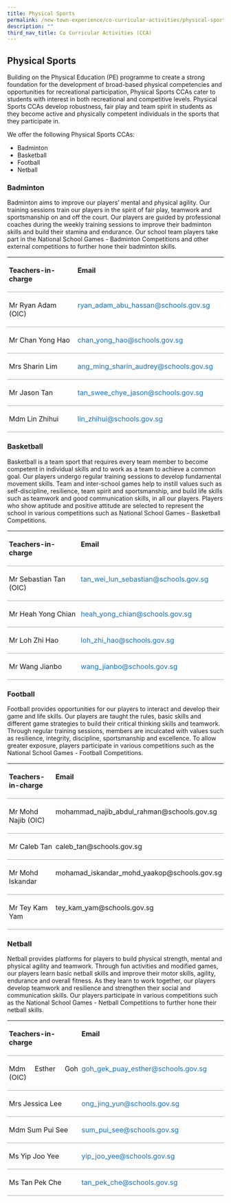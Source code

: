 ```yaml
---
title: Physical Sports
permalink: /new-town-experience/co-curricular-activities/physical-sports/
description: ""
third_nav_title: Co Curricular Activities (CCA)
---
```

## Physical Sports
Building on the Physical Education (PE) programme to create a strong foundation for the development of broad-based physical competencies and opportunities for recreational participation, Physical Sports CCAs cater to students with interest in both recreational and competitive levels. Physical Sports CCAs develop robustness, fair play and team spirit in students as they become active and physically competent individuals in the sports that they participate in.

We offer the following Physical Sports CCAs:
* Badminton
* Basketball
* Football
* Netball


### **Badminton**

Badminton aims to improve our players’ mental and physical agility. Our training sessions train our players in the spirit of fair play, teamwork and sportsmanship on and off the court. Our players are guided by professional coaches during the weekly training sessions to improve their badminton skills and build their stamina and endurance. Our school team players take part in the National School Games - Badminton Competitions and other external competitions to further hone their badminton skills.

<table style="border-collapse:collapse;mso-table-layout-alt:fixed;border:none;
 mso-yfti-tbllook:1536;mso-padding-alt:0in 5.4pt 0in 5.4pt;mso-border-insideh:
 cell-none;mso-border-insidev:cell-none" width="610" cellpadding="0" cellspacing="0" border="1" class="MsoNormalTable"><tbody><tr style="mso-yfti-irow:0;mso-yfti-firstrow:yes;height:.25in"><td style="width:2.55in;border:none;border-bottom:solid #AAAAAA 1.0pt;
  mso-border-bottom-alt:solid #AAAAAA .75pt;padding:3.0pt 3.0pt 3.0pt 3.0pt;
  height:.25in" valign="top" width="245"><p style="line-height:normal;mso-pagination:none" class="MsoNormal"><b style="mso-bidi-font-weight:normal"><span lang="EN">Teachers-in-charge</span></b></p></td><td style="width:273.85pt;border:none;border-bottom:
  solid #AAAAAA 1.0pt;mso-border-bottom-alt:solid #AAAAAA .75pt;padding:3.0pt 3.0pt 3.0pt 3.0pt;
  height:.25in" valign="top" width="365"><p style="line-height:normal;mso-pagination:none" class="MsoNormal"><b style="mso-bidi-font-weight:normal"><span lang="EN">Email</span></b></p></td></tr><tr style="mso-yfti-irow:1;height:.25in"><td style="width:2.55in;border:none;border-bottom:solid #AAAAAA 1.0pt;
  mso-border-bottom-alt:solid #AAAAAA .75pt;padding:3.0pt 3.0pt 3.0pt 3.0pt;
  height:.25in" valign="top" width="245"><p style="line-height:normal;mso-pagination:none" class="MsoNormal"><span lang="EN">Mr Ryan Adam (OIC)</span></p></td><td style="width:273.85pt;border:none;border-bottom:
  solid #AAAAAA 1.0pt;mso-border-bottom-alt:solid #AAAAAA .75pt;padding:3.0pt 3.0pt 3.0pt 3.0pt;
  height:.25in" valign="top" width="365"><p style="line-height:normal;mso-pagination:none" class="MsoNormal"><span style="color:#1870B6" lang="EN">ryan_adam_abu_hassan@schools.gov.sg</span><span lang="EN"></span></p></td></tr><tr style="mso-yfti-irow:2;height:.25in"><td style="width:2.55in;border:none;border-bottom:solid #AAAAAA 1.0pt;
  mso-border-bottom-alt:solid #AAAAAA .75pt;padding:3.0pt 3.0pt 3.0pt 3.0pt;
  height:.25in" valign="top" width="245"><p style="line-height:normal;mso-pagination:none" class="MsoNormal"><span lang="EN">Mr Chan Yong Hao</span></p></td><td style="width:273.85pt;border:none;border-bottom:
  solid #AAAAAA 1.0pt;mso-border-bottom-alt:solid #AAAAAA .75pt;padding:3.0pt 3.0pt 3.0pt 3.0pt;
  height:.25in" valign="top" width="365"><p style="line-height:normal;mso-pagination:none" class="MsoNormal"><span style="color:#1870B6" lang="EN">chan_yong_hao@schools.gov.sg</span><span lang="EN"></span></p></td></tr><tr style="mso-yfti-irow:3;height:.25in"><td style="width:2.55in;border:none;border-bottom:solid #AAAAAA 1.0pt;
  mso-border-bottom-alt:solid #AAAAAA .75pt;padding:3.0pt 3.0pt 3.0pt 3.0pt;
  height:.25in" valign="top" width="245"><p style="line-height:normal;mso-pagination:none" class="MsoNormal"><span lang="EN">Mrs Sharin Lim</span></p></td><td style="width:273.85pt;border:none;border-bottom:
  solid #AAAAAA 1.0pt;mso-border-bottom-alt:solid #AAAAAA .75pt;padding:3.0pt 3.0pt 3.0pt 3.0pt;
  height:.25in" valign="top" width="365"><p style="line-height:normal;mso-pagination:none" class="MsoNormal"><span style="color:#1870B6" lang="EN">ang_ming_sharin_audrey@schools.gov.sg</span><span lang="EN"></span></p></td></tr><tr style="mso-yfti-irow:4;height:.25in"><td style="width:2.55in;border:none;border-bottom:solid #AAAAAA 1.0pt;
  mso-border-bottom-alt:solid #AAAAAA .75pt;padding:3.0pt 3.0pt 3.0pt 3.0pt;
  height:.25in" valign="top" width="245"><p style="line-height:normal;mso-pagination:none" class="MsoNormal"><span lang="EN">Mr Jason Tan</span></p></td><td style="width:273.85pt;border:none;border-bottom:
  solid #AAAAAA 1.0pt;mso-border-bottom-alt:solid #AAAAAA .75pt;padding:3.0pt 3.0pt 3.0pt 3.0pt;
  height:.25in" valign="top" width="365"><p style="line-height:normal;mso-pagination:none" class="MsoNormal"><span style="color:#1870B6" lang="EN">tan_swee_chye_jason@schools.gov.sg</span><span lang="EN"></span></p></td></tr><tr style="mso-yfti-irow:5;mso-yfti-lastrow:yes;height:.25in"><td style="width:2.55in;border:none;border-bottom:solid #AAAAAA 1.0pt;
  mso-border-bottom-alt:solid #AAAAAA .75pt;padding:3.0pt 3.0pt 3.0pt 3.0pt;
  height:.25in" valign="top" width="245"><p style="line-height:normal;mso-pagination:none" class="MsoNormal"><span lang="EN">Mdm Lin Zhihui</span></p></td><td style="width:273.85pt;border:none;border-bottom:
  solid #AAAAAA 1.0pt;mso-border-bottom-alt:solid #AAAAAA .75pt;padding:3.0pt 3.0pt 3.0pt 3.0pt;
  height:.25in" valign="top" width="365"><p style="line-height:normal;mso-pagination:none" class="MsoNormal"><span style="color:#1870B6" lang="EN">lin_zhihui@schools.gov.sg</span><span lang="EN"></span></p></td></tr></tbody></table>

### **Basketball**

Basketball is a team sport that requires every team member to become competent in individual skills and to work as a team to achieve a common goal. Our players undergo regular training sessions to develop fundamental movement skills. Team and inter-school games help to instill values such as self-discipline, resilience, team spirit and sportsmanship, and  build life skills such as teamwork and good communication skills, in all our players. Players who show aptitude and positive attitude are selected to represent the school in various competitions such as National School Games - Basketball Competitions.

<table style="border-collapse:collapse;mso-table-layout-alt:fixed;border:none;
 mso-yfti-tbllook:1536;mso-padding-alt:0in 5.4pt 0in 5.4pt;mso-border-insideh:
 cell-none;mso-border-insidev:cell-none" width="610" cellpadding="0" cellspacing="0" border="1" class="MsoNormalTable"><tbody><tr style="mso-yfti-irow:0;mso-yfti-firstrow:yes;height:.25in"><td style="width:183.9pt;border:none;border-bottom:solid #AAAAAA 1.0pt;
  mso-border-bottom-alt:solid #AAAAAA .75pt;padding:3.0pt 3.0pt 3.0pt 3.0pt;
  height:.25in" valign="top" width="245"><p style="line-height:normal;mso-pagination:none" class="MsoNormal"><b style="mso-bidi-font-weight:normal"><span lang="EN">Teachers-in-charge</span></b></p></td><td style="width:273.55pt;border:none;border-bottom:
  solid #AAAAAA 1.0pt;mso-border-bottom-alt:solid #AAAAAA .75pt;padding:3.0pt 3.0pt 3.0pt 3.0pt;
  height:.25in" valign="top" width="365"><p style="line-height:normal;mso-pagination:none" class="MsoNormal"><b style="mso-bidi-font-weight:normal"><span lang="EN">Email</span></b></p></td></tr><tr style="mso-yfti-irow:1;height:.25in"><td style="width:183.9pt;border:none;border-bottom:solid #AAAAAA 1.0pt;
  mso-border-bottom-alt:solid #AAAAAA .75pt;padding:3.0pt 3.0pt 3.0pt 3.0pt;
  height:.25in" valign="top" width="245"><p style="line-height:normal;mso-pagination:none" class="MsoNormal"><span lang="EN">Mr Sebastian Tan (OIC)</span></p></td><td style="width:273.55pt;border:none;border-bottom:
  solid #AAAAAA 1.0pt;mso-border-bottom-alt:solid #AAAAAA .75pt;padding:3.0pt 3.0pt 3.0pt 3.0pt;
  height:.25in" valign="top" width="365"><p style="line-height:normal;mso-pagination:none" class="MsoNormal"><span style="color:#1870B6" lang="EN">tan_wei_lun_sebastian@schools.gov.sg</span><span lang="EN"></span></p></td></tr><tr style="mso-yfti-irow:2;height:.25in"><td style="width:183.9pt;border:none;border-bottom:solid #AAAAAA 1.0pt;
  mso-border-bottom-alt:solid #AAAAAA .75pt;padding:3.0pt 3.0pt 3.0pt 3.0pt;
  height:.25in" valign="top" width="245"><p style="line-height:normal;mso-pagination:none" class="MsoNormal"><span lang="EN">Mr Heah Yong Chian</span></p></td><td style="width:273.55pt;border:none;border-bottom:
  solid #AAAAAA 1.0pt;mso-border-bottom-alt:solid #AAAAAA .75pt;padding:3.0pt 3.0pt 3.0pt 3.0pt;
  height:.25in" valign="top" width="365"><p style="line-height:normal;mso-pagination:none" class="MsoNormal"><span style="color:#1870B6" lang="EN">heah_yong_chian@schools.gov.sg</span><span lang="EN"></span></p></td></tr><tr style="mso-yfti-irow:3;height:.25in"><td style="width:183.9pt;border:none;border-bottom:solid #AAAAAA 1.0pt;
  mso-border-bottom-alt:solid #AAAAAA .75pt;padding:3.0pt 3.0pt 3.0pt 3.0pt;
  height:.25in" valign="top" width="245"><p style="line-height:normal;mso-pagination:none" class="MsoNormal"><span lang="EN">Mr Loh Zhi Hao</span></p></td><td style="width:273.55pt;border:none;border-bottom:
  solid #AAAAAA 1.0pt;mso-border-bottom-alt:solid #AAAAAA .75pt;padding:3.0pt 3.0pt 3.0pt 3.0pt;
  height:.25in" valign="top" width="365"><p style="line-height:normal;mso-pagination:none" class="MsoNormal"><span style="color:#1870B6" lang="EN">loh_zhi_hao@schools.gov.sg</span><span lang="EN"></span></p></td></tr><tr style="mso-yfti-irow:4;mso-yfti-lastrow:yes;height:.25in"><td style="width:183.9pt;border:none;border-bottom:solid #AAAAAA 1.0pt;
  mso-border-bottom-alt:solid #AAAAAA .75pt;padding:3.0pt 3.0pt 3.0pt 3.0pt;
  height:.25in" valign="top" width="245"><p style="line-height:normal;mso-pagination:none" class="MsoNormal"><span lang="EN">Mr Wang Jianbo</span></p></td><td style="width:273.55pt;border:none;border-bottom:
  solid #AAAAAA 1.0pt;mso-border-bottom-alt:solid #AAAAAA .75pt;padding:3.0pt 3.0pt 3.0pt 3.0pt;
  height:.25in" valign="top" width="365"><p style="line-height:normal;mso-pagination:none" class="MsoNormal"><span style="color:#1870B6" lang="EN">wang_jianbo@schools.gov.sg</span><span lang="EN"></span></p></td></tr></tbody></table>

### **Football**

Football provides opportunities for our players to interact and develop their game and life skills. Our players are taught the rules, basic skills and different game strategies to build their critical thinking skills and teamwork. Through regular training sessions, members are inculcated with values such as resilience, integrity, discipline, sportsmanship and excellence. To allow greater exposure, players participate in various competitions such as the National School Games - Football Competitions.

<table style="border-collapse:collapse;mso-table-layout-alt:fixed;border:none;
 mso-yfti-tbllook:1536;mso-padding-alt:0in 5.4pt 0in 5.4pt;mso-border-insideh:
 cell-none;mso-border-insidev:cell-none" width="610" cellpadding="0" cellspacing="0" border="1" class="MsoNormalTable"><tbody><tr style="mso-yfti-irow:0;mso-yfti-firstrow:yes;height:.25in"><td style="width:183.0pt;border:none;border-bottom:solid #AAAAAA 1.0pt;
  mso-border-bottom-alt:solid #AAAAAA .75pt;padding:3.0pt 3.0pt 3.0pt 3.0pt;
  height:.25in" valign="top" width="244"><p style="line-height:normal;mso-pagination:none" class="MsoNormal"><b style="mso-bidi-font-weight:normal"><span lang="EN">Teachers-in-charge</span></b></p></td><td style="width:274.5pt;border:none;border-bottom:solid #AAAAAA 1.0pt;
  mso-border-bottom-alt:solid #AAAAAA .75pt;padding:3.0pt 3.0pt 3.0pt 3.0pt;
  height:.25in" valign="top" width="366"><p style="line-height:normal;mso-pagination:none" class="MsoNormal"><b style="mso-bidi-font-weight:normal"><span lang="EN">Email</span></b></p></td></tr><tr style="mso-yfti-irow:1;height:.25in"><td style="width:183.0pt;border:none;border-bottom:solid #AAAAAA 1.0pt;
  mso-border-bottom-alt:solid #AAAAAA .75pt;padding:3.0pt 3.0pt 3.0pt 3.0pt;
  height:.25in" valign="top" width="244"><p style="line-height:normal;mso-pagination:none" class="MsoNormal"><span lang="EN">Mr Mohd Najib (OIC)</span></p></td><td style="width:274.5pt;border:none;border-bottom:solid #AAAAAA 1.0pt;
  mso-border-bottom-alt:solid #AAAAAA .75pt;padding:3.0pt 3.0pt 3.0pt 3.0pt;
  height:.25in" valign="top" width="366"><p style="line-height:normal;mso-pagination:none" class="MsoNormal"><span lang="EN">mohammad_najib_abdul_rahman@schools.gov.sg</span></p></td></tr><tr style="mso-yfti-irow:3;height:.25in"><td style="width:183.0pt;border:none;border-bottom:solid #AAAAAA 1.0pt;
  mso-border-bottom-alt:solid #AAAAAA .75pt;padding:3.0pt 3.0pt 3.0pt 3.0pt;
  height:.25in" valign="top" width="244"><p style="line-height:normal;mso-pagination:none" class="MsoNormal"><span lang="EN">Mr Caleb Tan</span></p></td><td style="width:274.5pt;border:none;border-bottom:solid #AAAAAA 1.0pt;
  mso-border-bottom-alt:solid #AAAAAA .75pt;padding:3.0pt 3.0pt 3.0pt 3.0pt;
  height:.25in" valign="top" width="366"><p style="line-height:normal;mso-pagination:none" class="MsoNormal"><span lang="EN">caleb_tan@schools.gov.sg</span></p></td></tr><tr style="mso-yfti-irow:4;height:.25in"><td style="width:183.0pt;border:none;border-bottom:solid #AAAAAA 1.0pt;
  mso-border-bottom-alt:solid #AAAAAA .75pt;padding:3.0pt 3.0pt 3.0pt 3.0pt;
  height:.25in" valign="top" width="244"><p style="line-height:normal;mso-pagination:none" class="MsoNormal"><span lang="EN">Mr Mohd Iskandar</span></p></td><td style="width:274.5pt;border:none;border-bottom:solid #AAAAAA 1.0pt;
  mso-border-bottom-alt:solid #AAAAAA .75pt;padding:3.0pt 3.0pt 3.0pt 3.0pt;
  height:.25in" valign="top" width="366"><p style="line-height:normal;mso-pagination:none" class="MsoNormal"><span lang="EN">mohamad_iskandar_mohd_yaakop@schools.gov.sg</span></p></td></tr><tr style="mso-yfti-irow:5;mso-yfti-lastrow:yes;height:.25in"><td style="width:183.0pt;border:none;border-bottom:solid #AAAAAA 1.0pt;
  mso-border-bottom-alt:solid #AAAAAA .75pt;padding:3.0pt 3.0pt 3.0pt 3.0pt;
  height:.25in" valign="top" width="244"><p style="line-height:normal;mso-pagination:none" class="MsoNormal"><span lang="EN">Mr Tey Kam Yam</span></p></td><td style="width:274.5pt;border:none;border-bottom:solid #AAAAAA 1.0pt;
  mso-border-bottom-alt:solid #AAAAAA .75pt;padding:3.0pt 3.0pt 3.0pt 3.0pt;
  height:.25in" valign="top" width="366"><p style="line-height:normal;mso-pagination:none" class="MsoNormal"><span lang="EN">tey_kam_yam@schools.gov.sg</span></p></td></tr></tbody></table>

### **Netball**

Netball provides platforms for players to build physical strength, mental and physical agility and teamwork. Through fun activities and modified games, our players learn basic netball skills and improve their motor skills, agility, endurance and overall fitness. As they learn to work together, our players develop teamwork and resilience and strengthen their social and communication skills. Our players participate in various competitions such as the National School Games - Netball Competitions to further hone their netball skills.

<table style="border-collapse:collapse;mso-table-layout-alt:fixed;border:none;
 mso-yfti-tbllook:1536;mso-padding-alt:0in 5.4pt 0in 5.4pt;mso-border-insideh:
 cell-none;mso-border-insidev:cell-none" width="610" cellpadding="0" cellspacing="0" border="1" class="MsoNormalTable"><tbody><tr style="mso-yfti-irow:0;mso-yfti-firstrow:yes;height:.25in"><td style="width:2.55in;border:none;border-bottom:solid #AAAAAA 1.0pt;
  mso-border-bottom-alt:solid #AAAAAA .75pt;padding:3.0pt 3.0pt 3.0pt 3.0pt;
  height:.25in" valign="top" width="245"><p style="text-align:justify;line-height:normal;mso-pagination:
  none" class="MsoNormal"><b style="mso-bidi-font-weight:normal"><span lang="EN">Teachers-in-charge</span></b><span lang="EN"></span></p></td><td style="width:273.85pt;border:none;border-bottom:
  solid #AAAAAA 1.0pt;mso-border-bottom-alt:solid #AAAAAA .75pt;padding:3.0pt 3.0pt 3.0pt 3.0pt;
  height:.25in" valign="top" width="365"><p style="text-align:justify;line-height:normal;mso-pagination:
  none" class="MsoNormal"><b style="mso-bidi-font-weight:normal"><span lang="EN">Email</span></b><span lang="EN"></span></p></td></tr><tr style="mso-yfti-irow:1;height:.25in"><td style="width:2.55in;border:none;border-bottom:solid #AAAAAA 1.0pt;
  mso-border-bottom-alt:solid #AAAAAA .75pt;padding:3.0pt 3.0pt 3.0pt 3.0pt;
  height:.25in" valign="top" width="245"><p style="text-align:justify;line-height:normal;mso-pagination:
  none" class="MsoNormal"><span lang="EN">Mdm Esther Goh (OIC)</span></p></td><td style="width:273.85pt;border:none;border-bottom:
  solid #AAAAAA 1.0pt;mso-border-bottom-alt:solid #AAAAAA .75pt;padding:3.0pt 3.0pt 3.0pt 3.0pt;
  height:.25in" valign="top" width="365"><p style="text-align:justify;line-height:normal;mso-pagination:
  none" class="MsoNormal"><span style="color:#1870B6" lang="EN">goh_gek_puay_esther@schools.gov.sg</span><span lang="EN"></span></p></td></tr><tr style="mso-yfti-irow:2;height:.25in"><td style="width:2.55in;border:none;border-bottom:solid #AAAAAA 1.0pt;
  mso-border-bottom-alt:solid #AAAAAA .75pt;padding:3.0pt 3.0pt 3.0pt 3.0pt;
  height:.25in" valign="top" width="245"><p style="text-align:justify;line-height:normal;mso-pagination:
  none" class="MsoNormal"><span lang="EN">Mrs Jessica Lee</span></p></td><td style="width:273.85pt;border:none;border-bottom:
  solid #AAAAAA 1.0pt;mso-border-bottom-alt:solid #AAAAAA .75pt;padding:3.0pt 3.0pt 3.0pt 3.0pt;
  height:.25in" valign="top" width="365"><p style="text-align:justify;line-height:normal;mso-pagination:
  none" class="MsoNormal"><span style="color:#1870B6" lang="EN">ong_jing_yun@schools.gov.sg</span><span lang="EN"></span></p></td></tr><tr style="mso-yfti-irow:3;height:.25in"><td style="width:2.55in;border:none;border-bottom:solid #AAAAAA 1.0pt;
  mso-border-bottom-alt:solid #AAAAAA .75pt;padding:3.0pt 3.0pt 3.0pt 3.0pt;
  height:.25in" valign="top" width="245"><p style="text-align:justify;line-height:normal;mso-pagination:
  none" class="MsoNormal"><span lang="EN">Mdm Sum Pui See</span></p></td><td style="width:273.85pt;border:none;border-bottom:
  solid #AAAAAA 1.0pt;mso-border-bottom-alt:solid #AAAAAA .75pt;padding:3.0pt 3.0pt 3.0pt 3.0pt;
  height:.25in" valign="top" width="365"><p style="text-align:justify;line-height:normal;mso-pagination:
  none" class="MsoNormal"><span style="color:#1870B6" lang="EN">sum_pui_see@schools.gov.sg</span><span lang="EN"></span></p></td></tr><tr style="mso-yfti-irow:4;mso-yfti-lastrow:yes;height:.25in"><td style="width:2.55in;border:none;border-bottom:solid #AAAAAA 1.0pt;
  mso-border-bottom-alt:solid #AAAAAA .75pt;padding:3.0pt 3.0pt 3.0pt 3.0pt;
  height:.25in" valign="top" width="245"><p style="text-align:justify;line-height:normal;mso-pagination:
  none" class="MsoNormal"><span lang="EN">Ms Yip Joo Yee</span></p></td><td style="width:273.85pt;border:none;border-bottom:
  solid #AAAAAA 1.0pt;mso-border-bottom-alt:solid #AAAAAA .75pt;padding:3.0pt 3.0pt 3.0pt 3.0pt;
  height:.25in" valign="top" width="365"><p style="text-align:justify;line-height:normal;mso-pagination:
  none" class="MsoNormal"><span style="color:#1870B6" lang="EN">yip_joo_yee@schools.gov.sg</span><span lang="EN"></span></p></td></tr><tr style="mso-yfti-irow:4;mso-yfti-lastrow:yes;height:.25in"><td style="width:2.55in;border:none;border-bottom:solid #AAAAAA 1.0pt;
  mso-border-bottom-alt:solid #AAAAAA .75pt;padding:3.0pt 3.0pt 3.0pt 3.0pt;
  height:.25in" valign="top" width="245"><p style="text-align:justify;line-height:normal;mso-pagination:
  none" class="MsoNormal"><span lang="EN">Ms Tan Pek Che</span></p></td><td style="width:273.85pt;border:none;border-bottom:
  solid #AAAAAA 1.0pt;mso-border-bottom-alt:solid #AAAAAA .75pt;padding:3.0pt 3.0pt 3.0pt 3.0pt;
  height:.25in" valign="top" width="365"><p style="text-align:justify;line-height:normal;mso-pagination:
  none" class="MsoNormal"><span style="color:#1870B6" lang="EN">tan_pek_che@schools.gov.sg</span></p></td></tr></tbody></table>